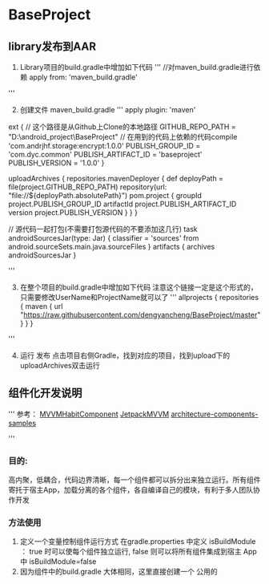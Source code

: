 # BaseProject


## library发布到AAR
1. Library项目的build.gradle中增加如下代码
''' 
//对maven_build.gradle进行依赖
apply from: 'maven_build.gradle'

'''

2. 创建文件 maven_build.gradle
'''
apply plugin: 'maven'

ext {
    // 这个路径是从Github上Clone的本地路径
    GITHUB_REPO_PATH = "D:\\android_project\\BaseProject"
    // 在用到的代码上依赖的代码compile 'com.andrjhf.storage:encrypt:1.0.0'
    PUBLISH_GROUP_ID = 'com.dyc.common'
    PUBLISH_ARTIFACT_ID = 'baseproject'
    PUBLISH_VERSION = '1.0.0'
}

uploadArchives {
    repositories.mavenDeployer {
        def deployPath = file(project.GITHUB_REPO_PATH)
        repository(url: "file://${deployPath.absolutePath}")
        pom.project {
            groupId project.PUBLISH_GROUP_ID
            artifactId project.PUBLISH_ARTIFACT_ID
            version project.PUBLISH_VERSION
        }
    }
}

// 源代码一起打包(不需要打包源代码的不要添加这几行)
task androidSourcesJar(type: Jar) {
    classifier = 'sources'
    from android.sourceSets.main.java.sourceFiles
}
artifacts {
    archives androidSourcesJar
}


'''

3. 在整个项目的build.gradle中增加如下代码
注意这个链接一定是这个形式的，只需要修改UserName和ProjectName就可以了
'''
allprojects {
    repositories {
        maven { url "https://raw.githubusercontent.com/dengyancheng/BaseProject/master" }
    }
}

'''

4. 运行 发布
点击项目右侧Gradle，找到对应的项目，找到upload下的uploadArchives双击运行






## 组件化开发说明

'''
参考：
[MVVMHabitComponent](https://github.com/goldze/MVVMHabitComponent)
[JetpackMVVM](https://github.com/VcStrong/JetpackMVVM)
[architecture-components-samples](https://github.com/android/architecture-components-samples.git)

'''
### 目的: 
高内聚，低耦合，代码边界清晰，每一个组件都可以拆分出来独立运行。所有组件寄托于宿主App，加载分离的各个组件，各自编译自己的模块，有利于多人团队协作开发

### 方法使用
1. 定义一个变量控制组件运行方式
在gradle.properties 中定义  isBuildModule ： true 时可以使每个组件独立运行, false 则可以将所有组件集成到宿主 App 中
isBuildModule=false
2. 因为组件中的build.gradle 大体相同，这里直接创建一个 公用的  

 